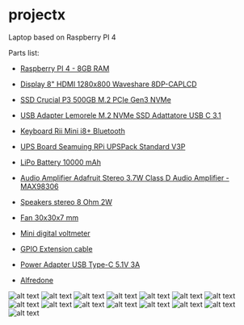 # projectx
Laptop based on Raspberry PI 4

Parts list:
- [Raspberry PI 4 - 8GB RAM](https://www.amazon.it/dp/B0C9PQ9S5X/)
- [Display 8" HDMI 1280x800 Waveshare ‎8DP-CAPLCD](https://www.amazon.it/dp/B0BPMCTQQ8)
- [SSD Crucial P3 500GB M.2 PCIe Gen3 NVMe](https://www.amazon.it/dp/B0B25LQQPC)
- [USB Adapter Lemorele M.2 NVMe SSD Adattatore USB C 3.1](https://www.amazon.it/dp/B08TWWQ9ZS)
- [Keyboard Rii Mini i8+ Bluetooth](https://www.amazon.it/dp/B019WYC4SA)
- [UPS Board Seamuing RPi UPSPack Standard V3P](https://www.amazon.it/dp/B09BCWP79S)
- [LiPo Battery 10000 mAh](https://www.amazon.it/dp/B0953L98RK/)
- [Audio Amplifier Adafruit Stereo 3.7W Class D Audio Amplifier - MAX98306](https://www.amazon.it/dp/B00KLBTQPS/)
- [Speakers stereo 8 Ohm 2W](https://www.amazon.it/dp/B0BFQSSVL9/)
- [Fan 30x30x7 mm](https://www.amazon.it/dp/B07J5C16B9/)
- [Mini digital voltmeter](https://www.amazon.it/dp/B018KIX20I/)
- [GPIO Extension cable](https://www.amazon.it/dp/B08GSNT57M/)
- [Power Adapter USB Type-C 5.1V 3A](https://www.amazon.it/dp/B07TZ89BT7/)

- <a href="www.alfredone.com">Alfredone</a>

![alt text](https://github.com/alfredone78/projectx/blob/main/pictures/001.jpg?raw=true)
![alt text](https://github.com/alfredone78/projectx/blob/main/pictures/002.jpg?raw=true)
![alt text](https://github.com/alfredone78/projectx/blob/main/pictures/003.jpg?raw=true)
![alt text](https://github.com/alfredone78/projectx/blob/main/pictures/004.jpg?raw=true)
![alt text](https://github.com/alfredone78/projectx/blob/main/pictures/005.jpg?raw=true)
![alt text](https://github.com/alfredone78/projectx/blob/main/pictures/006.jpg?raw=true)
![alt text](https://github.com/alfredone78/projectx/blob/main/pictures/007.jpg?raw=true)
![alt text](https://github.com/alfredone78/projectx/blob/main/pictures/008.jpg?raw=true)
![alt text](https://github.com/alfredone78/projectx/blob/main/pictures/009.jpg?raw=true)
![alt text](https://github.com/alfredone78/projectx/blob/main/pictures/010.jpg?raw=true)
![alt text](https://github.com/alfredone78/projectx/blob/main/pictures/011.jpg?raw=true)
![alt text](https://github.com/alfredone78/projectx/blob/main/pictures/012.jpg?raw=true)
![alt text](https://github.com/alfredone78/projectx/blob/main/pictures/013.jpg?raw=true)
![alt text](https://github.com/alfredone78/projectx/blob/main/pictures/014.jpg?raw=true)
![alt text](https://github.com/alfredone78/projectx/blob/main/pictures/015.jpg?raw=true)
